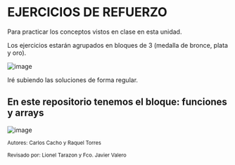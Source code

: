 # EJERCICIOS DE REFUERZO

Para practicar los conceptos vistos en clase en esta unidad.
  
Los ejercicios estarán agrupados en bloques de 3 (medalla de bronce, plata y oro).

![image](https://github.com/profeMelola/Programacion-01-2023-24/assets/91023374/35754e92-e501-4a87-87fe-4768c73cdfe9)

Iré subiendo las soluciones de forma regular.

## En este repositorio tenemos el bloque: funciones y arrays


![image](https://user-images.githubusercontent.com/91023374/133936917-5b4ccde3-80d2-4723-8538-838f26ae4c1d.png)

<sub>Autores: Carlos Cacho y Raquel Torres</sub>

<sub>Revisado por: Lionel Tarazon y Fco. Javier Valero</sub>
